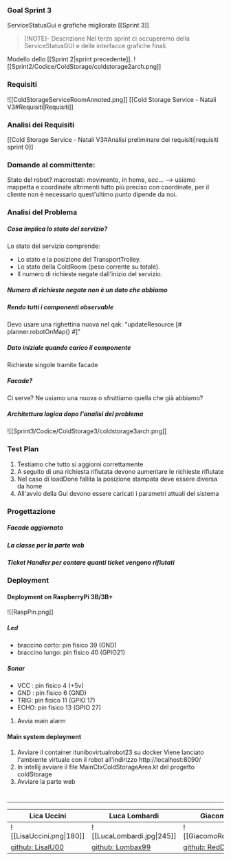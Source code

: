 ### Goal Sprint 3
ServiceStatusGui e grafiche migliorate [[Sprint 3]]
> [!NOTE]- Descrizione
> Nel terzo sprint ci occuperemo della ServiceStatusGUI e delle interfacce grafiche finali.

Modello dello [[Sprint 2|sprint precedente]].
![[Sprint2/Codice/ColdStorage/coldstorage2arch.png]]
### Requisiti

![[ColdStorageServiceRoomAnnoted.png]]
[[Cold Storage Service - Natali V3#Requisiti|Requisiti]]

### Analisi dei Requisiti
[[Cold Storage Service - Natali V3#Analisi preliminare dei requisiti|requisiti sprint 0]]

### Domande al committente:
Stato del robot? macrostati: movimento, in home, ecc... --> usiamo mappetta e coordinate
altrimenti tutto più preciso con coordinate, per il cliente non è necessario quest'ultimo punto dipende da noi.

### Analisi del Problema
##### Cosa implica lo stato del servizio?
Lo stato del servizio comprende:
- Lo stato e la posizione del TransportTrolley.
- Lo stato della ColdRoom (peso corrente su totale).
- Il numero di richieste negate dall'inizio del servizio.
##### Numero di richieste negate non è un dato che abbiamo
##### Rendo tutti i componenti observable
Devo usare una righettina nuova nel qak: "updateResource [# planner.robotOnMap() #]"
##### Dato iniziale quando carico il componente
Richieste singole tramite facade
##### Facade?
Ci serve? Ne usiamo una nuova o sfruttiamo quella che già abbiamo?


##### Architettura logica dopo l'analisi del problema
![[Sprint3/Codice/ColdStorage3/coldstorage3arch.png]]


### Test Plan
1) Testiamo che tutto si aggiorni correttamente
2) A seguito di una richiesta rifiutata devono aumentare le richieste rifiutate
3) Nel caso di loadDone fallita la posizione stampata deve essere diversa da home
4) All'avvio della Gui devono essere caricati i parametri attuali del sistema
### Progettazione
##### Facade aggiornato
##### La classe per la parte web
##### Ticket Handler per contare quanti ticket vengono rifiutati
### Deployment
#### Deployment on RaspberryPi 3B/3B+
![[RaspPin.png]]
##### Led
- braccino corto: pin fisico 39 (GND)
- braccino lungo: pin fisico 40 (GPIO21)
##### Sonar
- VCC : pin fisico 4 (+5v)
- GND : pin fisico 6 (GND)
- TRIG: pin fisico 11 (GPIO 17)
- ECHO: pin fisico 13 (GPIO 27)

1) Avvia main alarm
#### Main system deployment
1) Avviare il container itunibovirtualrobot23 su docker
	Viene lanciato l'ambiente virtuale con il robot all'indirizzo http://localhost:8090/
3) In intellij avviare il file MainCtxColdStorageArea.kt del progetto coldStorage
4) Avviare la parte web

# 
----------------

| Lica Uccini              | Luca Lombardi              | Giacomo Romanini              |
| ------------------------ | -------------------------- | ----------------------------- |
| ![[LisaUccini.png\|180]] | ![[LucaLombardi.jpg\|245]] | ![[GiacomoRomanini.jpg\|180]] |
| [github: LisaIU00](https://github.com/LisaIU00)    | [github: Lombax99](https://github.com/Lombax99)             | [github: RedDuality](https://github.com/RedDuality)                              |

